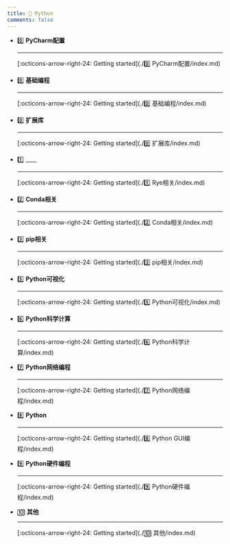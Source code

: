 ```yaml
---
title: 🎈 Python
comments: false
---
```


<div class="grid cards" markdown>

-   0️⃣ __PyCharm配置__

	---

	

	[:octicons-arrow-right-24: Getting started](./0️⃣ PyCharm配置/index.md)

-   0️⃣ __基础编程__

	---

	

	[:octicons-arrow-right-24: Getting started](./0️⃣ 基础编程/index.md)

-   0️⃣ __扩展库__

	---

	

	[:octicons-arrow-right-24: Getting started](./0️⃣ 扩展库/index.md)

-   1️⃣ ____

	---

	

	[:octicons-arrow-right-24: Getting started](./1️⃣  Rye相关/index.md)

-   2️⃣ __Conda相关__

	---

	

	[:octicons-arrow-right-24: Getting started](./2️⃣ Conda相关/index.md)

-   3️⃣ __pip相关__

	---

	

	[:octicons-arrow-right-24: Getting started](./3️⃣ pip相关/index.md)

-   5️⃣ __Python可视化__

	---

	

	[:octicons-arrow-right-24: Getting started](./5️⃣ Python可视化/index.md)

-   6️⃣ __Python科学计算__

	---

	

	[:octicons-arrow-right-24: Getting started](./6️⃣ Python科学计算/index.md)

-   7️⃣ __Python网络编程__

	---

	

	[:octicons-arrow-right-24: Getting started](./7️⃣ Python网络编程/index.md)

-   8️⃣ __Python__

	---

	

	[:octicons-arrow-right-24: Getting started](./8️⃣ Python GUI编程/index.md)

-   9️⃣ __Python硬件编程__

	---

	

	[:octicons-arrow-right-24: Getting started](./9️⃣ Python硬件编程/index.md)

-   🔟 __其他__

	---

	

	[:octicons-arrow-right-24: Getting started](./🔟 其他/index.md)

</div>